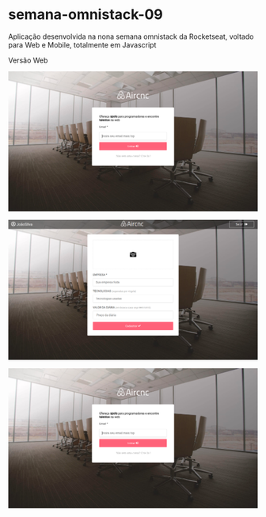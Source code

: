 # semana-omnistack-09
Aplicação desenvolvida na nona semana omnistack da Rocketseat, voltado para Web e Mobile, totalmente em Javascript

<p> Versão Web</p>
<p align="center">
  <img src="/previews/loginWeb.png" width="1200">
</p>

<p align="center">
 <img src="/previews/createSpotWeb.png" width="1200">
</p>
<p align="center">
  <img src="/previews/loginWeb.png" width="1200">
</p>
